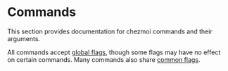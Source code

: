 # Commands

This section provides documentation for chezmoi commands and their arguments.

All commands accept [global flags](../command-line-flags/global.md),
though some flags may have no effect on certain commands.
Many commands also share [common flags](../command-line-flags/common.md).
